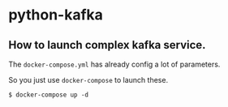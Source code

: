# python-kafka

## How to launch complex kafka service.

The `docker-compose.yml` has already config a lot of parameters.

So you just use `docker-compose` to launch these.

```shell
$ docker-compose up -d
```
